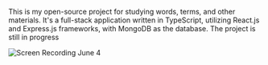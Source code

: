 This is my open-source project for studying words, terms, and other materials. It's a full-stack application written in TypeScript, utilizing React.js and Express.js frameworks, with MongoDB as the database. The project is still in progress

![Screen Recording June 4](https://github.com/Squikle/MemIt/assets/55331475/f6f32ec2-dfbe-4084-9406-be23ff87e0f7)
